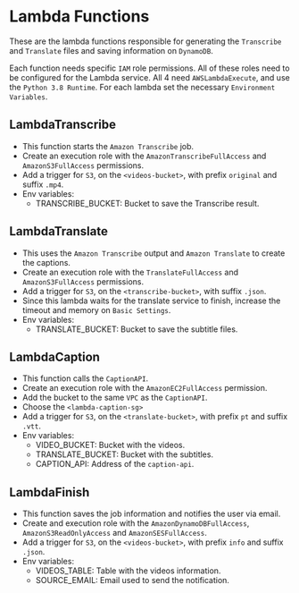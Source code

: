 # Lambda Functions

These are the lambda functions responsible for generating the `Transcribe` and `Translate`
files and saving information on `DynamoDB`.

Each function needs specific `IAM` role permissions. All of these roles need to be configured for the Lambda service.
All 4 need `AWSLambdaExecute`, and use the `Python 3.8 Runtime`.
For each lambda set the necessary `Environment Variables`.

## LambdaTranscribe

* This function starts the `Amazon Transcribe` job.
* Create an execution role with the `AmazonTranscribeFullAccess` and `AmazonS3FullAccess` permissions.
* Add a trigger for `S3`, on the `<videos-bucket>`, with prefix `original` and suffix `.mp4`.
* Env variables:
  * TRANSCRIBE_BUCKET: Bucket to save the Transcribe result.

## LambdaTranslate

* This uses the `Amazon Transcribe` output and `Amazon Translate` to create the captions.
* Create an execution role with the `TranslateFullAccess` and `AmazonS3FullAccess` permissions.
* Add a trigger for `S3`, on the `<transcribe-bucket>`, with suffix `.json`.
* Since this lambda waits for the translate service to finish, increase the timeout and memory on `Basic Settings`.
* Env variables:
  * TRANSLATE_BUCKET: Bucket to save the subtitle files.

## LambdaCaption

* This function calls the `CaptionAPI`.
* Create an execution role with the `AmazonEC2FullAccess` permission.
* Add the bucket to the same `VPC` as the `CaptionAPI`.
* Choose the `<lambda-caption-sg>`
* Add a trigger for `S3`, on the `<translate-bucket>`, with prefix `pt` and suffix `.vtt`.
* Env variables:
  * VIDEO_BUCKET: Bucket with the videos.
  * TRANSLATE_BUCKET: Bucket with the subtitles.
  * CAPTION_API: Address of the `caption-api`.

## LambdaFinish

* This function saves the job information and notifies the user via email.
* Create and execution role with the `AmazonDynamoDBFullAccess`, `AmazonS3ReadOnlyAccess` and `AmazonSESFullAccess`.
* Add a trigger for `S3`, on the `<videos-bucket>`, with prefix `info` and suffix `.json`.
* Env variables:
  * VIDEOS_TABLE: Table with the videos information.
  * SOURCE_EMAIL: Email used to send the notification.

